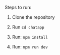 Steps to run:

1. Clone the repository

2. Run `cd chatapp`

3. Run:
   `npm install`

4. Run:
   `npm run dev`

